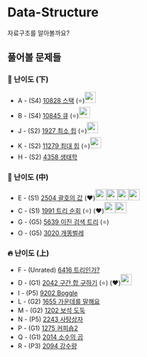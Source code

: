 # Data-Structure
자료구조를 알아볼까요?
## 풀어볼 문제들

### :watermelon: 난이도 (下)
+ A - (S4) [10828 스택](https://www.acmicpc.net/problem/10828) (:star:)<img src = "https://github.com/sulogc.png" width="25" height="25">
+ B - (S4) [10845 큐](https://www.acmicpc.net/problem/10845) (:star:)<img src = "https://github.com/sulogc.png" width="25" height="25">
+ J - (S2) [1927 최소 힙](https://www.acmicpc.net/problem/1927)  (:star:)<img src = "https://github.com/sulogc.png" width="25" height="25">
+ K - (S2) [11279 최대 힙](https://www.acmicpc.net/problem/11279)  (:star:)<img src = "https://github.com/sulogc.png" width="25" height="25">
+ H - (S2) [4358 생태학](https://www.acmicpc.net/problem/4358) 


### :evergreen_tree: 난이도 (中)
+ E - (S1) [2504 괄호의 값](https://www.acmicpc.net/problem/2504) (:heart:)<img src = "https://github.com/sulogc.png" width="25" height="25"><img src = "https://github.com/Frog-Slayer.png" width="25" height="25"><img src = "https://github.com/wocjs.png" width="25" height="25"><img src = "https://github.com/Haaarimmm.png" width="25" height="25">
+ C - (S1) [1991 트리 순회](https://www.acmicpc.net/problem/1991) (:star:) (:heart:)<img src = "https://github.com/sulogc.png" width="25" height="25"><img src = "https://github.com/wocjs.png" width="25" height="25">
+ G - (G5) [5639 이진 검색 트리](https://www.acmicpc.net/problem/5639) (:star:)
+ O - (G5) [3020 개똥벌레](https://www.acmicpc.net/problem/3020)

### :fire: 난이도 (上)
+ F - (Unrated) [6416 트리인가?](https://www.acmicpc.net/problem/6416) 
+ D - (G1) [2042 구간 합 구하기](https://www.acmicpc.net/problem/2042)  (:star:) (:heart:)<img src = "https://github.com/suchshin.png" width="25" height="25">
+ I - (P5) [9202 Boggle](https://www.acmicpc.net/problem/9202)
+ L - (G2) [1655 가운데를 말해요](https://www.acmicpc.net/problem/1655)
+ M - (G2) [1202 보석 도둑](https://www.acmicpc.net/problem/1202)
+ N - (P5) [2243 사탕상자](https://www.acmicpc.net/problem/2243)
+ P - (G1) [1275 커피숍2](https://www.acmicpc.net/problem/1275)
+ Q - (G1) [2014 소수의 곱](https://www.acmicpc.net/problem/2014)
+ R - (P3) [2094 강수량](https://www.acmicpc.net/problem/2094)







